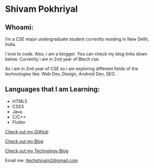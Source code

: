 # Shivam Pokhriyal

## Whoami:
I’m a CSE major undergraduate student currently residing in New Delhi, India. 

I love to code. Also, i am a blogger. You can check my blog links down below. Currenlty i am in 2nd year of Btech cse.

As i am in 2nd year of CSE so i am exploring different fields of the technologies like: Web Dev, Design, Android Dev, SEO.





## Languages that I am Learning:

- HTML5
- CSS3
- Java
- C/C++
- Flutter





[Check out my GitHub](https://github.com/fs0sp)

[Check out my Blog](http://shivampokhriyal.com)

[Check out my Technology Blog](https://www.siliconvalleyoxford.com)

Email me: itechshivam2@gmail.com
